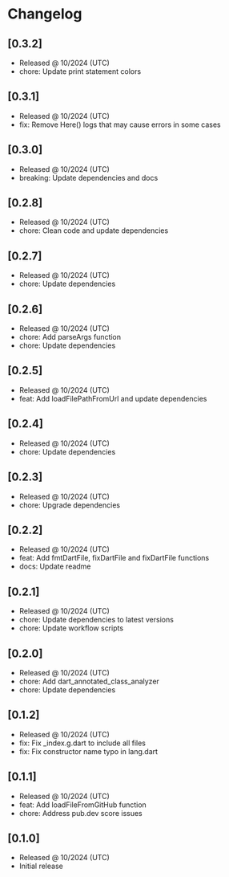 # Changelog

## [0.3.2]

- Released @ 10/2024 (UTC)
- chore: Update print statement colors

## [0.3.1]

- Released @ 10/2024 (UTC)
- fix: Remove Here() logs that may cause errors in some cases

## [0.3.0]

- Released @ 10/2024 (UTC)
- breaking: Update dependencies and docs

## [0.2.8]

- Released @ 10/2024 (UTC)
- chore: Clean code and update dependencies

## [0.2.7]

- Released @ 10/2024 (UTC)
- chore: Update dependencies

## [0.2.6]

- Released @ 10/2024 (UTC)
- chore: Add parseArgs function
- chore: Update dependencies

## [0.2.5]

- Released @ 10/2024 (UTC)
- feat: Add loadFilePathFromUrl and update dependencies

## [0.2.4]

- Released @ 10/2024 (UTC)
- chore: Update dependencies

## [0.2.3]

- Released @ 10/2024 (UTC)
- chore: Upgrade dependencies

## [0.2.2]

- Released @ 10/2024 (UTC)
- feat: Add fmtDartFile, fixDartFile and fixDartFile functions
- docs: Update readme

## [0.2.1]

- Released @ 10/2024 (UTC)
- chore: Update dependencies to latest versions
- chore: Update workflow scripts

## [0.2.0]

- Released @ 10/2024 (UTC)
- chore: Add dart_annotated_class_analyzer
- chore: Update dependencies

## [0.1.2]

- Released @ 10/2024 (UTC)
- fix: Fix \_index.g.dart to include all files
- fix: Fix constructor name typo in lang.dart

## [0.1.1]

- Released @ 10/2024 (UTC)
- feat: Add loadFileFromGitHub function
- chore: Address pub.dev score issues

## [0.1.0]

- Released @ 10/2024 (UTC)
- Initial release
